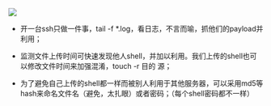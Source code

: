 

![](https://ws2.sinaimg.cn/large/006tNbRwgy1fxwzft3pruj313g0ji42k.jpg)

* 开一台ssh只做一件事，tail -f *.log，看日志，不言而喻，抓他们的payload并利用；

* 监测文件上传时间可快速发现他人shell，并加以利用。我们上传的shell也可以修改文件时间来加强混淆，touch -r 目的 源；

* 为了避免自己上传的shell都一样而被别人利用于其他服务器，可以采用md5等hash来命名文件名（避免，太扎眼）或者密码；（每个shell密码都不一样）

